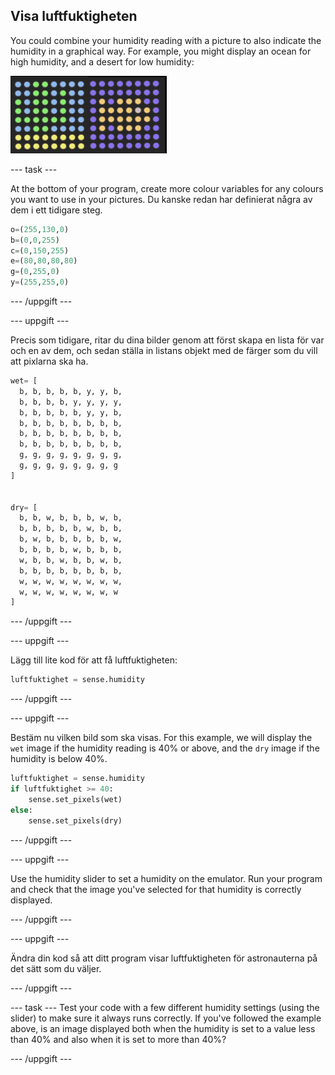 ## Visa luftfuktigheten

You could combine your humidity reading with a picture to also indicate the humidity in a graphical way. For example, you might display an ocean for high humidity, and a desert for low humidity:

![Våt och torr](images/wet-dry.png)

--- task ---

At the bottom of your program, create more colour variables for any colours you want to use in your pictures. Du kanske redan har definierat några av dem i ett tidigare steg.

```python
o=(255,130,0)
b=(0,0,255)
c=(0,150,255)
e=(80,80,80,80)
g=(0,255,0)
y=(255,255,0)
```

--- /uppgift ---

--- uppgift ---

Precis som tidigare, ritar du dina bilder genom att först skapa en lista för var och en av dem, och sedan ställa in listans objekt med de färger som du vill att pixlarna ska ha.

```python
wet= [
  b, b, b, b, b, y, y, b,
  b, b, b, b, y, y, y, y,
  b, b, b, b, b, y, y, b,
  b, b, b, b, b, b, b, b,
  b, b, b, b, b, b, b, b,
  b, b, b, b, b, b, b, b,
  g, g, g, g, g, g, g, g,
  g, g, g, g, g, g, g, g
]


dry= [
  b, b, w, b, b, b, w, b,
  b, b, b, b, b, w, b, b,
  b, w, b, b, b, b, b, w,
  b, b, b, b, w, b, b, b,
  w, b, b, w, b, b, w, b,
  b, b, b, b, b, b, b, b,
  w, w, w, w, w, w, w, w,
  w, w, w, w, w, w, w, w
]
```

--- /uppgift ---

--- uppgift ---

Lägg till lite kod för att få luftfuktigheten:

```python
luftfuktighet = sense.humidity
```

--- /uppgift ---

--- uppgift ---

Bestäm nu vilken bild som ska visas. For this example, we will display the `wet` image if the humidity reading is 40% or above, and the `dry` image if the humidity is below 40%.

```python
luftfuktighet = sense.humidity
if luftfuktighet >= 40:
    sense.set_pixels(wet)
else:
    sense.set_pixels(dry)
```

--- /uppgift ---

--- uppgift ---

Use the humidity slider to set a humidity on the emulator. Run your program and check that the image you've selected for that humidity is correctly displayed.

--- /uppgift ---

--- uppgift ---

Ändra din kod så att ditt program visar luftfuktigheten för astronauterna på det sätt som du väljer.

--- /uppgift ---

--- task --- Test your code with a few different humidity settings (using the slider) to make sure it always runs correctly. If you've followed the example above, is an image displayed both when the humidity is set to a value less than 40% and also when it is set to more than 40%?

--- /uppgift ---
